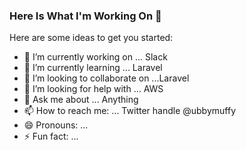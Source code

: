 ### Here Is What I'm Working On 👋


Here are some ideas to get you started:

- 🔭 I’m currently working on ... Slack
- 🌱 I’m currently learning ... Laravel
- 👯 I’m looking to collaborate on ...Laravel
- 🤔 I’m looking for help with ... AWS
- 💬 Ask me about ... Anything
- 📫 How to reach me: ... Twitter handle @ubbymuffy
- 😄 Pronouns: ...
- ⚡ Fun fact: ...
